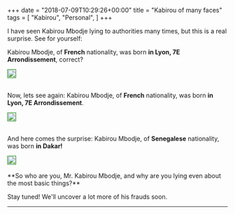 +++
date = "2018-07-09T10:29:26+00:00"
title = "Kabirou of many faces"
tags = [
    "Kabirou",
    "Personal",
]
+++

I have seen Kabirou Mbodje lying to authorities many times, but this is a real surprise. See for yourself:

<!--more-->


Kabirou Mbodje, of **French** nationality, was born **in Lyon, 7E Arrondissement**, correct?


<p></p>
<div class="container" style="width:auto">
  <a target="blank" href="https://res.cloudinary.com/vincentstradic/image/upload/f_auto,q_auto/v1523977187/Kabirou_passport_ca14jy.jpg">
    <img src="https://res.cloudinary.com/vincentstradic/image/upload/f_auto,q_auto/v1523977187/Kabirou_passport_ca14jy.jpg"  style="padding:1px;border:thin solid green;max-width:100%">
  </a>
</div>




<br>

Now, lets see again: Kabirou Mbodje, of **French** nationality,  was born **in Lyon, 7E Arrondissement**.


<p></p>
<div class="container" style="width:auto">
  <a target="blank" href="https://res.cloudinary.com/vincentstradic/image/upload/f_auto,q_auto/v1523977188/Kabirou_old_passport_wct6ij.jpg">
    <img src="https://res.cloudinary.com/vincentstradic/image/upload/f_auto,q_auto/v1523977188/Kabirou_old_passport_wct6ij.jpg"  style="padding:1px;border:thin solid green;max-width:100%">
  </a>
</div>




<br>

And here comes the surprise: Kabirou Mbodje, of **Senegalese** nationality, was born **in Dakar!**


<p></p>
<div class="container" style="width:auto">
  <a target="blank" href="https://image.ibb.co/kTr92T/Screen_Shot_2018_07_07_at_12_31_58.jpg">
    <img src="https://image.ibb.co/kTr92T/Screen_Shot_2018_07_07_at_12_31_58.jpg"  style="padding:1px;border:thin solid green;max-width:100%">
  </a>
</div>
<br>
**So who are you, Mr. Kabirou Mbodje, and why are you lying even about the most basic things?**

Stay tuned! We'll uncover a lot more of his frauds soon.


<hr>
